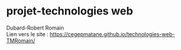 # projet-technologies web

Dubard-Robert Romain </br>
Lien vers le site : https://cegepmatane.github.io/technologies-web-TMRomain/

